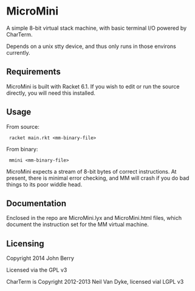 MicroMini
=========

A simple 8-bit virtual stack machine, with basic terminal I/O powered by CharTerm.

Depends on a unix stty device, and thus only runs in those environs currently.

Requirements
------------

MicroMini is built with Racket 6.1. If you wish to edit or run the source directly, you will need this installed. 

Usage
-----

From source:

```
 racket main.rkt <mm-binary-file>
```

From binary:

```
 mmini <mm-binary-file>
```
MicroMini expects a stream of 8-bit bytes of correct instructions. At present, there is minimal error checking, and MM will crash if you do bad things to its poor widdle head.

Documentation
-------------

Enclosed in the repo are MicroMini.lyx and MicroMini.html files, which document the instruction set for the MM virtual machine.

Licensing
---------

Copyright 2014 John Berry

Licensed via the GPL v3

CharTerm is Copyright 2012-2013 Neil Van Dyke, licensed vial LGPL v3
